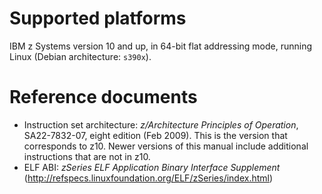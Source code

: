# Supported platforms

IBM z Systems version 10 and up, in 64-bit flat addressing mode,
running Linux (Debian architecture: `s390x`).

# Reference documents

* Instruction set architecture:
   _z/Architecture Principles of Operation_, 
   SA22-7832-07, eight edition (Feb 2009).
   This is the version that corresponds to z10.
   Newer versions of this manual include additional instructions
   that are not in z10.
* ELF ABI:
   _zSeries ELF Application Binary Interface Supplement_
   (http://refspecs.linuxfoundation.org/ELF/zSeries/index.html)



